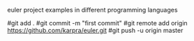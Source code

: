 euler project examples in different programming languages


#git add .
#git commit -m "first commit"
#git remote add origin https://github.com/karpra/euler.git
#git push -u origin master
